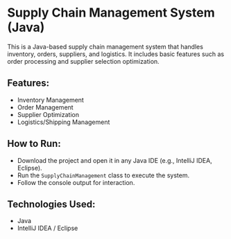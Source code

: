 
# Supply Chain Management System (Java)

This is a Java-based supply chain management system that handles inventory, orders, suppliers, and logistics. It includes basic features such as order processing and supplier selection optimization.

## Features:
- Inventory Management
- Order Management
- Supplier Optimization
- Logistics/Shipping Management

## How to Run:
- Download the project and open it in any Java IDE (e.g., IntelliJ IDEA, Eclipse).
- Run the `SupplyChainManagement` class to execute the system.
- Follow the console output for interaction.

## Technologies Used:
- Java
- IntelliJ IDEA / Eclipse
